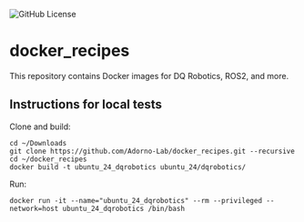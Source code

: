 ![GitHub License](https://img.shields.io/github/license/Adorno-Lab/docker_images)

# docker_recipes
This repository contains Docker images for DQ Robotics, ROS2, and more.

## Instructions for local tests

Clone and build:

```shell
cd ~/Downloads
git clone https://github.com/Adorno-Lab/docker_recipes.git --recursive
cd ~/docker_recipes
docker build -t ubuntu_24_dqrobotics ubuntu_24/dqrobotics/
```
Run:

```shell
docker run -it --name="ubuntu_24_dqrobotics" --rm --privileged --network=host ubuntu_24_dqrobotics /bin/bash
```
